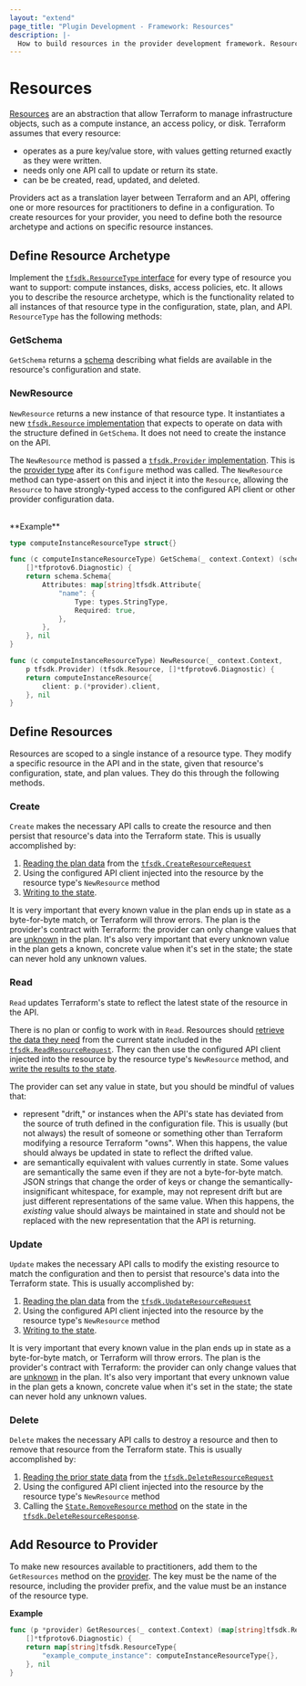 ```yaml
---
layout: "extend"
page_title: "Plugin Development - Framework: Resources"
description: |-
  How to build resources in the provider development framework. Resources allow Terraform to manage infrastructure objects.
---
```


# Resources

[Resources](/docs/language/resources/index.html) are an abstraction that allow Terraform to manage infrastructure objects, such as a compute instance, an access policy, or disk. Terraform assumes that every resource:

-  operates as a pure key/value store, with values getting returned exactly as they were written.
- needs only one API call to update or return its state.
- can be be created, read, updated, and deleted.

Providers act as a translation layer between Terraform and an API, offering one or more resources for practitioners to define in a configuration. To create resources for your provider, you need to define both the resource archetype and actions on specific resource instances.

## Define Resource Archetype

Implement the [`tfsdk.ResourceType`
interface](https://pkg.go.dev/github.com/hashicorp/terraform-plugin-framework/tfsdk#ResourceType) for every type of
resource you want to support: compute instances, disks, access policies, etc. It
allows you to describe the resource archetype, which is the functionality related to all instances of that resource type in the configuration, state, plan, and API. `ResourceType` has the following methods:

### GetSchema

`GetSchema` returns a [schema](/docs/plugin/framework/schemas.html) describing what fields are available in the resource's configuration and state.

### NewResource
`NewResource` returns a new instance of that resource type. It instantiates a new [`tfsdk.Resource` implementation](https://pkg.go.dev/github.com/hashicorp/terraform-plugin-framework/tfsdk#Resource)
that expects to operate on data with the structure defined in `GetSchema`. It does not need to create the instance on the API.

The `NewResource` method is passed a [`tfsdk.Provider` implementation](https://pkg.go.dev/github.com/hashicorp/terraform-plugin-framework/tfsdk#Provider).
This is the [provider type](/docs/plugin/framework/providers.html) after its
`Configure` method was called. The `NewResource` method can type-assert on this
and inject it into the `Resource`, allowing the `Resource` to have
strongly-typed access to the configured API client or other provider
configuration data.

<br>
**Example**

```go
type computeInstanceResourceType struct{}

func (c computeInstanceResourceType) GetSchema(_ context.Context) (schema.Schema,
	[]*tfprotov6.Diagnostic) {
	return schema.Schema{
		Attributes: map[string]tfsdk.Attribute{
			"name": {
				Type: types.StringType,
				Required: true,
			},
		},
	}, nil
}

func (c computeInstanceResourceType) NewResource(_ context.Context,
	p tfsdk.Provider) (tfsdk.Resource, []*tfprotov6.Diagnostic) {
	return computeInstanceResource{
		client: p.(*provider).client,
	}, nil
}
```


## Define Resources

Resources are scoped to a single instance of a resource type. They modify a specific resource in the API and in the state, given that resource's configuration, state, and plan values. They do this through the following methods.

### Create

`Create` makes the necessary API calls to create the resource and then persist that resource's data into the Terraform state. This is usually accomplished by:

1. [Reading the plan data](/docs/plugin/framework/accessing-values.html) from the [`tfsdk.CreateResourceRequest`](https://pkg.go.dev/github.com/hashicorp/terraform-plugin-framework/tfsdk#CreateResourceRequest)
2. Using the configured API client injected into the resource by the resource type's `NewResource` method
3. [Writing to the state](/docs/plugin/framework/writing-state.html).

It is very important that every known value in the plan ends up in state as a
byte-for-byte match, or Terraform will throw errors. The plan is the provider's
contract with Terraform: the provider can only change values that are
[unknown](/docs/plugin/framework/types.html#unknown) in the plan. It's also
very important that every unknown value in the plan gets a known, concrete
value when it's set in the state; the state can never hold any unknown values.

### Read

`Read` updates Terraform's state to reflect the latest state of the resource in the API.

There is no plan or config to work with in `Read`. Resources should [retrieve the data they need](/docs/plugin/framework/accessing-values.html) from the current state included in the [`tfsdk.ReadResourceRequest`](https://pkg.go.dev/github.com/hashicorp/terraform-plugin-framework/tfsdk#ReadResourceRequest). They can then use the configured API client injected into the resource by the
resource type's `NewResource` method, and [write the results to the
state](/docs/plugin/framework/writing-state.html).

The provider can set any value in state, but you should be mindful of values that:

- represent "drift," or instances when the API's state has
deviated from the source of truth defined in the configuration file. This is
usually (but not always) the result of someone or something other than
Terraform modifying a resource Terraform "owns". When this happens, the value
should always be updated in state to reflect the drifted value.
- are semantically equivalent with values
currently in state. Some values are semantically the same even if they are not a byte-for-byte match. JSON strings that change the order of keys or change the
semantically-insignificant whitespace, for example, may not represent drift but
are just different representations of the same value. When this happens, the
_existing_ value should always be maintained in state and should not be
replaced with the new representation that the API is returning.

### Update

`Update` makes the necessary API calls to modify the existing resource to match the configuration and then to persist that resource's data into the Terraform state. This is usually accomplished by:

1. [Reading the plan data](/docs/plugin/framework/accessing-values.html) from the [`tfsdk.UpdateResourceRequest`](https://pkg.go.dev/github.com/hashicorp/terraform-plugin-framework/tfsdk#UpdateResourceRequest)
2. Using the configured API client injected into the resource by the resource
type's `NewResource` method
3. [Writing to the state](/docs/plugin/framework/writing-state.html).

It is very important that every known value in the plan ends up in state as a
byte-for-byte match, or Terraform will throw errors. The plan is the provider's
contract with Terraform: the provider can only change values that are
[unknown](/docs/plugin/framework/types.html#unknown) in the plan. It's also
very important that every unknown value in the plan gets a known, concrete
value when it's set in the state; the state can never hold any unknown values.

### Delete

`Delete` makes the necessary API calls to destroy a resource and then to remove that resource from the Terraform state. This is usually accomplished by:

1. [Reading the prior state data](/docs/plugin/framework/accessing-values.html) from the
[`tfsdk.DeleteResourceRequest`](https://pkg.go.dev/github.com/hashicorp/terraform-plugin-framework/tfsdk#DeleteResourceRequest)
2. Using the configured API client injected into the resource by the resource
type's `NewResource` method
3. Calling the [`State.RemoveResource`
method](https://pkg.go.dev/github.com/hashicorp/terraform-plugin-framework/tfsdk#State.RemoveResource)
on the state in the
[`tfsdk.DeleteResourceResponse`](https://pkg.go.dev/github.com/hashicorp/terraform-plugin-framework/tfsdk#DeleteResourceResponse).

## Add Resource to Provider

To make new resources available to practitioners, add them to the `GetResources` method on the [provider](/docs/plugin/framework/providers.html).
The key must be the name of the resource, including the provider prefix, and
the value must be an instance of the resource type.

 **Example**

```go
func (p *provider) GetResources(_ context.Context) (map[string]tfsdk.ResourceType,
	[]*tfprotov6.Diagnostic) {
	return map[string]tfsdk.ResourceType{
		"example_compute_instance": computeInstanceResourceType{},
	}, nil
}
```

